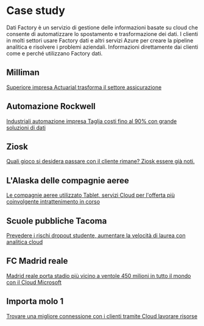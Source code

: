 <properties 
    pageTitle="Case study | Microsoft Azure" 
    description="Informazioni sulle modalità alcuni dei clienti usano Azure Data Factory." 
    services="data-factory" 
    documentationCenter="" 
    authors="sharonlo101" 
    manager="jhubbard" 
    editor="monicar"/>

<tags 
    ms.service="data-factory" 
    ms.workload="data-services" 
    ms.tgt_pltfrm="na" 
    ms.devlang="na" 
    ms.topic="article" 
    ms.date="09/20/2016" 
    ms.author="shlo"/>

# <a name="customer-case-studies"></a>Case study

Dati Factory è un servizio di gestione delle informazioni basate su cloud che consente di automatizzare lo spostamento e trasformazione dei dati. I clienti in molti settori usare Factory dati e altri servizi Azure per creare la pipeline analitica e risolvere i problemi aziendali.  Informazioni direttamente dai clienti come e perché utilizzano Factory dati.

## <a name="milliman"></a>Milliman

[Superiore impresa Actuarial trasforma il settore assicurazione](https://customers.microsoft.com/Pages/CustomerStory.aspx?recid=20096)

## <a name="rockwell-automation"></a>Automazione Rockwell

[Industriali automazione impresa Taglia costi fino al 90% con grande soluzioni di dati](https://customers.microsoft.com/Pages/CustomerStory.aspx?recid=18356)

## <a name="ziosk"></a>Ziosk

[Quali gioco si desidera passare con il cliente rimane? Ziosk essere già noti.](https://customers.microsoft.com/Pages/CustomerStory.aspx?recid=18294)

## <a name="alaska-airlines"></a>L'Alaska delle compagnie aeree

[Le compagnie aeree utilizzato Tablet, servizi Cloud per l'offerta più coinvolgente intrattenimento in corso](https://customers.microsoft.com/Pages/CustomerStory.aspx?recid=19357)

## <a name="tacoma-public-schools"></a>Scuole pubbliche Tacoma

[Prevedere i rischi dropout studente, aumentare la velocità di laurea con analitica cloud](https://customers.microsoft.com/Pages/CustomerStory.aspx?recid=20703)

## <a name="real-madrid-fc"></a>FC Madrid reale

[Madrid reale porta stadio più vicino a ventole 450 milioni in tutto il mondo con il Cloud Microsoft](https://customers.microsoft.com/Pages/CustomerStory.aspx?recid=20522)

## <a name="pier-1-imports"></a>Importa molo 1

[Trovare una migliore connessione con i clienti tramite Cloud lavorare risorse](https://customers.microsoft.com/Pages/CustomerStory.aspx?recid=11257)
